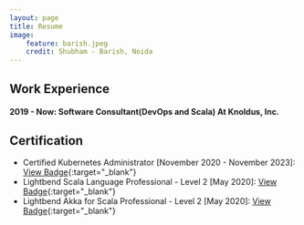 ```yaml
---
layout: page
title: Resume
image:
    feature: barish.jpeg
    credit: Shubham - Barish, Noida
---
```


## Work Experience

#### 2019 - Now: Software Consultant(DevOps and Scala) At Knoldus, Inc.

## Certification
- Certified Kubernetes Administrator [November 2020 - November 2023]: [View Badge](https://www.youracclaim.com/badges/498da3c8-b89e-49b6-be55-571a678b035c){:target="_blank"}
- Lightbend Scala Language Professional - Level 2 [May 2020]: [View Badge](https://www.youracclaim.com/badges/86414c16-ea89-44ce-b5b4-75a8d9eb0559/public_url){:target="_blank"}
- Lightbend Akka for Scala Professional - Level 2 [May 2020]: [View Badge](https://www.youracclaim.com/badges/67d33e36-26aa-4fbc-bc3d-b3fb74a67fd0/public_url){:target="_blank"}